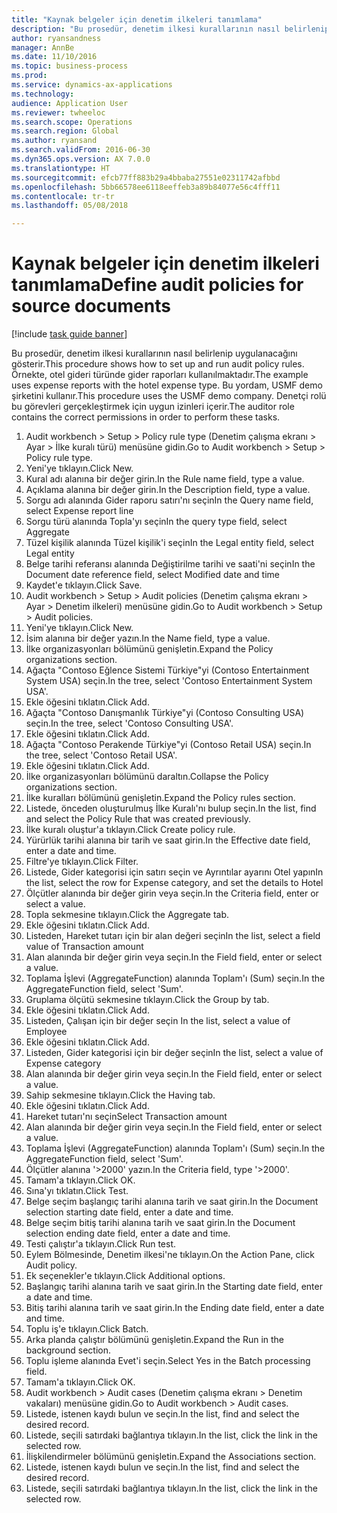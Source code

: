 ```yaml
--- 
title: "Kaynak belgeler için denetim ilkeleri tanımlama"
description: "Bu prosedür, denetim ilkesi kurallarının nasıl belirlenip uygulanacağını gösterir."
author: ryansandness
manager: AnnBe
ms.date: 11/10/2016
ms.topic: business-process
ms.prod: 
ms.service: dynamics-ax-applications
ms.technology: 
audience: Application User
ms.reviewer: twheeloc
ms.search.scope: Operations
ms.search.region: Global
ms.author: ryansand
ms.search.validFrom: 2016-06-30
ms.dyn365.ops.version: AX 7.0.0
ms.translationtype: HT
ms.sourcegitcommit: efcb77ff883b29a4bbaba27551e02311742afbbd
ms.openlocfilehash: 5bb66578ee6118eeffeb3a89b84077e56c4fff11
ms.contentlocale: tr-tr
ms.lasthandoff: 05/08/2018

---
```

# <a name="define-audit-policies-for-source-documents"></a><span data-ttu-id="dd2fa-103">Kaynak belgeler için denetim ilkeleri tanımlama</span><span class="sxs-lookup"><span data-stu-id="dd2fa-103">Define audit policies for source documents</span></span>

[!include [task guide banner](../../includes/task-guide-banner.md)]

<span data-ttu-id="dd2fa-104">Bu prosedür, denetim ilkesi kurallarının nasıl belirlenip uygulanacağını gösterir.</span><span class="sxs-lookup"><span data-stu-id="dd2fa-104">This procedure shows how to set up and run audit policy rules.</span></span> <span data-ttu-id="dd2fa-105">Örnekte, otel gideri türünde gider raporları kullanılmaktadır.</span><span class="sxs-lookup"><span data-stu-id="dd2fa-105">The example uses expense reports with the hotel expense type.</span></span> <span data-ttu-id="dd2fa-106">Bu yordam, USMF demo şirketini kullanır.</span><span class="sxs-lookup"><span data-stu-id="dd2fa-106">This procedure uses the USMF demo company.</span></span> <span data-ttu-id="dd2fa-107">Denetçi rolü bu görevleri gerçekleştirmek için uygun izinleri içerir.</span><span class="sxs-lookup"><span data-stu-id="dd2fa-107">The auditor role contains the correct permissions in order to perform these tasks.</span></span>

1. <span data-ttu-id="dd2fa-108">Audit workbench > Setup > Policy rule type (Denetim çalışma ekranı > Ayar > İlke kuralı türü) menüsüne gidin.</span><span class="sxs-lookup"><span data-stu-id="dd2fa-108">Go to Audit workbench > Setup > Policy rule type.</span></span>
2. <span data-ttu-id="dd2fa-109">Yeni'ye tıklayın.</span><span class="sxs-lookup"><span data-stu-id="dd2fa-109">Click New.</span></span>
3. <span data-ttu-id="dd2fa-110">Kural adı alanına bir değer girin.</span><span class="sxs-lookup"><span data-stu-id="dd2fa-110">In the Rule name field, type a value.</span></span>
4. <span data-ttu-id="dd2fa-111">Açıklama alanına bir değer girin.</span><span class="sxs-lookup"><span data-stu-id="dd2fa-111">In the Description field, type a value.</span></span>
5. <span data-ttu-id="dd2fa-112">Sorgu adı alanında Gider raporu satırı'nı seçin</span><span class="sxs-lookup"><span data-stu-id="dd2fa-112">In the Query name field, select Expense report line</span></span>
6. <span data-ttu-id="dd2fa-113">Sorgu türü alanında Topla'yı seçin</span><span class="sxs-lookup"><span data-stu-id="dd2fa-113">In the query type field, select Aggregate</span></span>
7. <span data-ttu-id="dd2fa-114">Tüzel kişilik alanında Tüzel kişilik'i seçin</span><span class="sxs-lookup"><span data-stu-id="dd2fa-114">In the Legal entity field, select Legal entity</span></span>
8. <span data-ttu-id="dd2fa-115">Belge tarihi referansı alanında Değiştirilme tarihi ve saati'ni seçin</span><span class="sxs-lookup"><span data-stu-id="dd2fa-115">In the Document date reference field, select Modified date and time</span></span>
9. <span data-ttu-id="dd2fa-116">Kaydet'e tıklayın.</span><span class="sxs-lookup"><span data-stu-id="dd2fa-116">Click Save.</span></span>
10. <span data-ttu-id="dd2fa-117">Audit workbench > Setup > Audit policies (Denetim çalışma ekranı > Ayar > Denetim ilkeleri) menüsüne gidin.</span><span class="sxs-lookup"><span data-stu-id="dd2fa-117">Go to Audit workbench > Setup > Audit policies.</span></span>
11. <span data-ttu-id="dd2fa-118">Yeni'ye tıklayın.</span><span class="sxs-lookup"><span data-stu-id="dd2fa-118">Click New.</span></span>
12. <span data-ttu-id="dd2fa-119">İsim alanına bir değer yazın.</span><span class="sxs-lookup"><span data-stu-id="dd2fa-119">In the Name field, type a value.</span></span>
13. <span data-ttu-id="dd2fa-120">İlke organizasyonları bölümünü genişletin.</span><span class="sxs-lookup"><span data-stu-id="dd2fa-120">Expand the Policy organizations section.</span></span>
14. <span data-ttu-id="dd2fa-121">Ağaçta "Contoso Eğlence Sistemi Türkiye"yi (Contoso Entertainment System USA) seçin.</span><span class="sxs-lookup"><span data-stu-id="dd2fa-121">In the tree, select 'Contoso Entertainment System USA'.</span></span>
15. <span data-ttu-id="dd2fa-122">Ekle öğesini tıklatın.</span><span class="sxs-lookup"><span data-stu-id="dd2fa-122">Click Add.</span></span>
16. <span data-ttu-id="dd2fa-123">Ağaçta "Contoso Danışmanlık Türkiye"yi (Contoso Consulting USA) seçin.</span><span class="sxs-lookup"><span data-stu-id="dd2fa-123">In the tree, select 'Contoso Consulting USA'.</span></span>
17. <span data-ttu-id="dd2fa-124">Ekle öğesini tıklatın.</span><span class="sxs-lookup"><span data-stu-id="dd2fa-124">Click Add.</span></span>
18. <span data-ttu-id="dd2fa-125">Ağaçta "Contoso Perakende Türkiye"yi (Contoso Retail USA) seçin.</span><span class="sxs-lookup"><span data-stu-id="dd2fa-125">In the tree, select 'Contoso Retail USA'.</span></span>
19. <span data-ttu-id="dd2fa-126">Ekle öğesini tıklatın.</span><span class="sxs-lookup"><span data-stu-id="dd2fa-126">Click Add.</span></span>
20. <span data-ttu-id="dd2fa-127">İlke organizasyonları bölümünü daraltın.</span><span class="sxs-lookup"><span data-stu-id="dd2fa-127">Collapse the Policy organizations section.</span></span>
21. <span data-ttu-id="dd2fa-128">İlke kuralları bölümünü genişletin.</span><span class="sxs-lookup"><span data-stu-id="dd2fa-128">Expand the Policy rules section.</span></span>
22. <span data-ttu-id="dd2fa-129">Listede, önceden oluşturulmuş İlke Kuralı'nı bulup seçin.</span><span class="sxs-lookup"><span data-stu-id="dd2fa-129">In the list, find and select the Policy Rule that was created previously.</span></span>
23. <span data-ttu-id="dd2fa-130">İlke kuralı oluştur'a tıklayın.</span><span class="sxs-lookup"><span data-stu-id="dd2fa-130">Click Create policy rule.</span></span>
24. <span data-ttu-id="dd2fa-131">Yürürlük tarihi alanına bir tarih ve saat girin.</span><span class="sxs-lookup"><span data-stu-id="dd2fa-131">In the Effective date field, enter a date and time.</span></span>
25. <span data-ttu-id="dd2fa-132">Filtre'ye tıklayın.</span><span class="sxs-lookup"><span data-stu-id="dd2fa-132">Click Filter.</span></span>
26. <span data-ttu-id="dd2fa-133">Listede, Gider kategorisi için satırı seçin ve Ayrıntılar ayarını Otel yapın</span><span class="sxs-lookup"><span data-stu-id="dd2fa-133">In the list, select the row for Expense category, and set the details to Hotel</span></span>
27. <span data-ttu-id="dd2fa-134">Ölçütler alanında bir değer girin veya seçin.</span><span class="sxs-lookup"><span data-stu-id="dd2fa-134">In the Criteria field, enter or select a value.</span></span>
28. <span data-ttu-id="dd2fa-135">Topla sekmesine tıklayın.</span><span class="sxs-lookup"><span data-stu-id="dd2fa-135">Click the Aggregate tab.</span></span>
29. <span data-ttu-id="dd2fa-136">Ekle öğesini tıklatın.</span><span class="sxs-lookup"><span data-stu-id="dd2fa-136">Click Add.</span></span>
30. <span data-ttu-id="dd2fa-137">Listeden, Hareket tutarı için bir alan değeri seçin</span><span class="sxs-lookup"><span data-stu-id="dd2fa-137">In the list, select a field value of Transaction amount</span></span>
31. <span data-ttu-id="dd2fa-138">Alan alanında bir değer girin veya seçin.</span><span class="sxs-lookup"><span data-stu-id="dd2fa-138">In the Field field, enter or select a value.</span></span>
32. <span data-ttu-id="dd2fa-139">Toplama İşlevi (AggregateFunction) alanında Toplam'ı (Sum) seçin.</span><span class="sxs-lookup"><span data-stu-id="dd2fa-139">In the AggregateFunction field, select 'Sum'.</span></span>
33. <span data-ttu-id="dd2fa-140">Gruplama ölçütü sekmesine tıklayın.</span><span class="sxs-lookup"><span data-stu-id="dd2fa-140">Click the Group by tab.</span></span>
34. <span data-ttu-id="dd2fa-141">Ekle öğesini tıklatın.</span><span class="sxs-lookup"><span data-stu-id="dd2fa-141">Click Add.</span></span>
35. <span data-ttu-id="dd2fa-142">Listeden, Çalışan için bir değer seçin </span><span class="sxs-lookup"><span data-stu-id="dd2fa-142">In the list, select a value of Employee</span></span> 
36. <span data-ttu-id="dd2fa-143">Ekle öğesini tıklatın.</span><span class="sxs-lookup"><span data-stu-id="dd2fa-143">Click Add.</span></span>
37. <span data-ttu-id="dd2fa-144">Listeden, Gider kategorisi için bir değer seçin</span><span class="sxs-lookup"><span data-stu-id="dd2fa-144">In the list, select a value of Expense category</span></span>
38. <span data-ttu-id="dd2fa-145">Alan alanında bir değer girin veya seçin.</span><span class="sxs-lookup"><span data-stu-id="dd2fa-145">In the Field field, enter or select a value.</span></span>
39. <span data-ttu-id="dd2fa-146">Sahip sekmesine tıklayın.</span><span class="sxs-lookup"><span data-stu-id="dd2fa-146">Click the Having tab.</span></span>
40. <span data-ttu-id="dd2fa-147">Ekle öğesini tıklatın.</span><span class="sxs-lookup"><span data-stu-id="dd2fa-147">Click Add.</span></span>
41. <span data-ttu-id="dd2fa-148">Hareket tutarı'nı seçin</span><span class="sxs-lookup"><span data-stu-id="dd2fa-148">Select Transaction amount</span></span>
42. <span data-ttu-id="dd2fa-149">Alan alanında bir değer girin veya seçin.</span><span class="sxs-lookup"><span data-stu-id="dd2fa-149">In the Field field, enter or select a value.</span></span>
43. <span data-ttu-id="dd2fa-150">Toplama İşlevi (AggregateFunction) alanında Toplam'ı (Sum) seçin.</span><span class="sxs-lookup"><span data-stu-id="dd2fa-150">In the AggregateFunction field, select 'Sum'.</span></span>
44. <span data-ttu-id="dd2fa-151">Ölçütler alanına '>2000' yazın.</span><span class="sxs-lookup"><span data-stu-id="dd2fa-151">In the Criteria field, type '>2000'.</span></span>
45. <span data-ttu-id="dd2fa-152">Tamam'a tıklayın.</span><span class="sxs-lookup"><span data-stu-id="dd2fa-152">Click OK.</span></span>
46. <span data-ttu-id="dd2fa-153">Sına'yı tıklatın.</span><span class="sxs-lookup"><span data-stu-id="dd2fa-153">Click Test.</span></span>
47. <span data-ttu-id="dd2fa-154">Belge seçim başlangıç tarihi alanına tarih ve saat girin.</span><span class="sxs-lookup"><span data-stu-id="dd2fa-154">In the Document selection starting date field, enter a date and time.</span></span>
48. <span data-ttu-id="dd2fa-155">Belge seçim bitiş tarihi alanına tarih ve saat girin.</span><span class="sxs-lookup"><span data-stu-id="dd2fa-155">In the Document selection ending date field, enter a date and time.</span></span>
49. <span data-ttu-id="dd2fa-156">Testi çalıştır'a tıklayın.</span><span class="sxs-lookup"><span data-stu-id="dd2fa-156">Click Run test.</span></span>
50. <span data-ttu-id="dd2fa-157">Eylem Bölmesinde, Denetim ilkesi'ne tıklayın.</span><span class="sxs-lookup"><span data-stu-id="dd2fa-157">On the Action Pane, click Audit policy.</span></span>
51. <span data-ttu-id="dd2fa-158">Ek seçenekler'e tıklayın.</span><span class="sxs-lookup"><span data-stu-id="dd2fa-158">Click Additional options.</span></span>
52. <span data-ttu-id="dd2fa-159">Başlangıç tarihi alanına tarih ve saat girin.</span><span class="sxs-lookup"><span data-stu-id="dd2fa-159">In the Starting date field, enter a date and time.</span></span>
53. <span data-ttu-id="dd2fa-160">Bitiş tarihi alanına tarih ve saat girin.</span><span class="sxs-lookup"><span data-stu-id="dd2fa-160">In the Ending date field, enter a date and time.</span></span>
54. <span data-ttu-id="dd2fa-161">Toplu iş'e tıklayın.</span><span class="sxs-lookup"><span data-stu-id="dd2fa-161">Click Batch.</span></span>
55. <span data-ttu-id="dd2fa-162">Arka planda çalıştır bölümünü genişletin.</span><span class="sxs-lookup"><span data-stu-id="dd2fa-162">Expand the Run in the background section.</span></span>
56. <span data-ttu-id="dd2fa-163">Toplu işleme alanında Evet'i seçin.</span><span class="sxs-lookup"><span data-stu-id="dd2fa-163">Select Yes in the Batch processing field.</span></span>
57. <span data-ttu-id="dd2fa-164">Tamam'a tıklayın.</span><span class="sxs-lookup"><span data-stu-id="dd2fa-164">Click OK.</span></span>
58. <span data-ttu-id="dd2fa-165">Audit workbench > Audit cases (Denetim çalışma ekranı > Denetim vakaları) menüsüne gidin.</span><span class="sxs-lookup"><span data-stu-id="dd2fa-165">Go to Audit workbench > Audit cases.</span></span>
59. <span data-ttu-id="dd2fa-166">Listede, istenen kaydı bulun ve seçin.</span><span class="sxs-lookup"><span data-stu-id="dd2fa-166">In the list, find and select the desired record.</span></span>
60. <span data-ttu-id="dd2fa-167">Listede, seçili satırdaki bağlantıya tıklayın.</span><span class="sxs-lookup"><span data-stu-id="dd2fa-167">In the list, click the link in the selected row.</span></span>
61. <span data-ttu-id="dd2fa-168">İlişkilendirmeler bölümünü genişletin.</span><span class="sxs-lookup"><span data-stu-id="dd2fa-168">Expand the Associations section.</span></span>
62. <span data-ttu-id="dd2fa-169">Listede, istenen kaydı bulun ve seçin.</span><span class="sxs-lookup"><span data-stu-id="dd2fa-169">In the list, find and select the desired record.</span></span>
63. <span data-ttu-id="dd2fa-170">Listede, seçili satırdaki bağlantıya tıklayın.</span><span class="sxs-lookup"><span data-stu-id="dd2fa-170">In the list, click the link in the selected row.</span></span>


